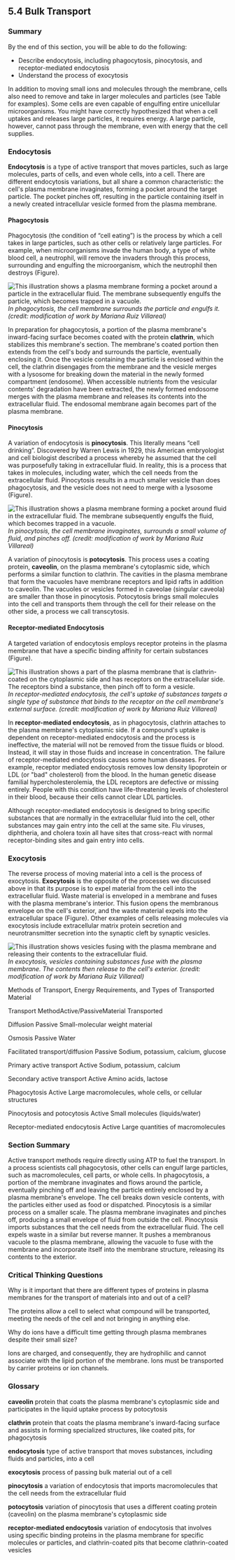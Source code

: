 ##  5.4 Bulk Transport 

### Summary

By the end of this section, you will be able to do the following: 

  - Describe endocytosis, including phagocytosis, pinocytosis, and receptor-mediated endocytosis
  - Understand the process of exocytosis

In addition to moving small ions and molecules through the membrane, cells also need to remove and take in larger molecules and particles (see Table for examples). Some cells are even capable of engulfing entire unicellular microorganisms. You might have correctly hypothesized that when a cell uptakes and releases large particles, it requires energy. A large particle, however, cannot pass through the membrane, even with energy that the cell supplies.

### Endocytosis

**Endocytosis** is a type of active transport that moves particles, such as large molecules, parts of cells, and even whole cells, into a cell. There are different endocytosis variations, but all share a common characteristic: the cell's plasma membrane invaginates, forming a pocket around the target particle. The pocket pinches off, resulting in the particle containing itself in a newly created intracellular vesicle formed from the plasma membrane.

#### Phagocytosis

Phagocytosis (the condition of “cell eating”) is the process by which a cell takes in large particles, such as other cells or relatively large particles. For example, when microorganisms invade the human body, a type of white blood cell, a neutrophil, will remove the invaders through this process, surrounding and engulfing the microorganism, which the neutrophil then destroys (Figure).

![This illustration shows a plasma membrane forming a pocket around a particle in the extracellular fluid. The membrane subsequently engulfs the particle, which becomes trapped in a vacuole.][1] _In phagocytosis, the cell membrane surrounds the particle and engulfs it. (credit: modification of work by Mariana Ruiz Villareal)_

In preparation for phagocytosis, a portion of the plasma membrane's inward-facing surface becomes coated with the protein **clathrin**, which stabilizes this membrane's section. The membrane's coated portion then extends from the cell's body and surrounds the particle, eventually enclosing it. Once the vesicle containing the particle is enclosed within the cell, the clathrin disengages from the membrane and the vesicle merges with a lysosome for breaking down the material in the newly formed compartment (endosome). When accessible nutrients from the vesicular contents' degradation have been extracted, the newly formed endosome merges with the plasma membrane and releases its contents into the extracellular fluid. The endosomal membrane again becomes part of the plasma membrane.

#### Pinocytosis

A variation of endocytosis is **pinocytosis**. This literally means “cell drinking”. Discovered by Warren Lewis in 1929, this American embryologist and cell biologist described a process whereby he assumed that the cell was purposefully taking in extracellular fluid. In reality, this is a process that takes in molecules, including water, which the cell needs from the extracellular fluid. Pinocytosis results in a much smaller vesicle than does phagocytosis, and the vesicle does not need to merge with a lysosome (Figure).

![This illustration shows a plasma membrane forming a pocket around fluid in the extracellular fluid. The membrane subsequently engulfs the fluid, which becomes trapped in a vacuole.][2] _In pinocytosis, the cell membrane invaginates, surrounds a small volume of fluid, and pinches off. (credit: modification of work by Mariana Ruiz Villareal)_

A variation of pinocytosis is **potocytosis**. This process uses a coating protein, **caveolin**, on the plasma membrane's cytoplasmic side, which performs a similar function to clathrin. The cavities in the plasma membrane that form the vacuoles have membrane receptors and lipid rafts in addition to caveolin. The vacuoles or vesicles formed in caveolae (singular caveola) are smaller than those in pinocytosis. Potocytosis brings small molecules into the cell and transports them through the cell for their release on the other side, a process we call transcytosis.

#### Receptor-mediated Endocytosis

A targeted variation of endocytosis employs receptor proteins in the plasma membrane that have a specific binding affinity for certain substances (Figure).

![This illustration shows a part of the plasma membrane that is clathrin-coated on the cytoplasmic side and has receptors on the extracellular side. The receptors bind a substance, then pinch off to form a vesicle.][3] _In receptor-mediated endocytosis, the cell's uptake of substances targets a single type of substance that binds to the receptor on the cell membrane's external surface. (credit: modification of work by Mariana Ruiz Villareal)_

In **receptor-mediated endocytosis**, as in phagocytosis, clathrin attaches to the plasma membrane's cytoplasmic side. If a compound's uptake is dependent on receptor-mediated endocytosis and the process is ineffective, the material will not be removed from the tissue fluids or blood. Instead, it will stay in those fluids and increase in concentration. The failure of receptor-mediated endocytosis causes some human diseases. For example, receptor mediated endocytosis removes low density lipoprotein or LDL (or "bad" cholesterol) from the blood. In the human genetic disease familial hypercholesterolemia, the LDL receptors are defective or missing entirely. People with this condition have life-threatening levels of cholesterol in their blood, because their cells cannot clear LDL particles.

Although receptor-mediated endocytosis is designed to bring specific substances that are normally in the extracellular fluid into the cell, other substances may gain entry into the cell at the same site. Flu viruses, diphtheria, and cholera toxin all have sites that cross-react with normal receptor-binding sites and gain entry into cells.

### Exocytosis

The reverse process of moving material into a cell is the process of exocytosis. **Exocytosis** is the opposite of the processes we discussed above in that its purpose is to expel material from the cell into the extracellular fluid. Waste material is enveloped in a membrane and fuses with the plasma membrane's interior. This fusion opens the membranous envelope on the cell's exterior, and the waste material expels into the extracellular space (Figure). Other examples of cells releasing molecules via exocytosis include extracellular matrix protein secretion and neurotransmitter secretion into the synaptic cleft by synaptic vesicles.

![This illustration shows vesicles fusing with the plasma membrane and releasing their contents to the extracellular fluid.][4] _In exocytosis, vesicles containing substances fuse with the plasma membrane. The contents then release to the cell's exterior. (credit: modification of work by Mariana Ruiz Villareal)_

Methods of Transport, Energy Requirements, and Types of Transported Material

Transport MethodActive/PassiveMaterial Transported

Diffusion
Passive
Small-molecular weight material

Osmosis
Passive
Water

Facilitated transport/diffusion
Passive
Sodium, potassium, calcium, glucose

Primary active transport
Active
Sodium, potassium, calcium

Secondary active transport
Active
Amino acids, lactose

Phagocytosis
Active
Large macromolecules, whole cells, or cellular structures

Pinocytosis and potocytosis
Active
Small molecules (liquids/water)

Receptor-mediated endocytosis
Active
Large quantities of macromolecules

### Section Summary

Active transport methods require directly using ATP to fuel the transport. In a process scientists call phagocytosis, other cells can engulf large particles, such as macromolecules, cell parts, or whole cells. In phagocytosis, a portion of the membrane invaginates and flows around the particle, eventually pinching off and leaving the particle entirely enclosed by a plasma membrane's envelope. The cell breaks down vesicle contents, with the particles either used as food or dispatched. Pinocytosis is a similar process on a smaller scale. The plasma membrane invaginates and pinches off, producing a small envelope of fluid from outside the cell. Pinocytosis imports substances that the cell needs from the extracellular fluid. The cell expels waste in a similar but reverse manner. It pushes a membranous vacuole to the plasma membrane, allowing the vacuole to fuse with the membrane and incorporate itself into the membrane structure, releasing its contents to the exterior.

### Critical Thinking Questions

Why is it important that there are different types of proteins in plasma membranes for the transport of materials into and out of a cell?

The proteins allow a cell to select what compound will be transported, meeting the needs of the cell and not bringing in anything else.

Why do ions have a difficult time getting through plasma membranes despite their small size?

Ions are charged, and consequently, they are hydrophilic and cannot associate with the lipid portion of the membrane. Ions must be transported by carrier proteins or ion channels.

### Glossary

**caveolin** protein that coats the plasma membrane's cytoplasmic side and participates in the liquid uptake process by potocytosis

**clathrin** protein that coats the plasma membrane's inward-facing surface and assists in forming specialized structures, like coated pits, for phagocytosis

**endocytosis** type of active transport that moves substances, including fluids and particles, into a cell

**exocytosis** process of passing bulk material out of a cell

**pinocytosis** a variation of endocytosis that imports macromolecules that the cell needs from the extracellular fluid

**potocytosis** variation of pinocytosis that uses a different coating protein (caveolin) on the plasma membrane's cytoplasmic side

**receptor-mediated endocytosis** variation of endocytosis that involves using specific binding proteins in the plasma membrane for specific molecules or particles, and clathrin-coated pits that become clathrin-coated vesicles

   [1]: https://cnx.org/resources/bfdfe6bd8884d2a763bd63c1c6ec4a8c591bc8fd/Figure_05_04_01.png
   [2]: https://cnx.org/resources/362daceca6c99d523c62a456a4456397e6b3ffec/Figure_05_04_02.png
   [3]: https://cnx.org/resources/93295b66b30f71a4fb195c3cc5968fa57f5fe5e4/Figure_05_04_03.png
   [4]: https://cnx.org/resources/7689106f83a8a6f1ebb0af268000cee27ca1aeb2/Figure_05_04_04.png

